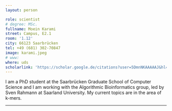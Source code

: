 ```yaml
---
layout: person

role: scientist
# degree: MSc.
fullname: Moein Karami
street: Campus, E2.1
room: '1.12'
city: 66123 Saarbrücken
tel: +49 (681) 302-70847
image: karami.jpeg
# www:
where: uds
scholarlink: 'https://scholar.google.de/citations?user=5DmnNKAAAAAJ&hl=en&oi=ao'
---
```


I am a PhD student at the Saarbrücken Graduate School of Computer Science and I am working with the Algorithmic Bioinformatics group, led by Sven Rahmann at Saarland University. My current topics are in the area of k-mers.

---

